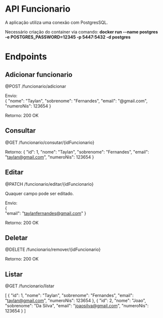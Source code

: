 # API Funcionario
A aplicação utiliza uma conexão com PostgresSQL.  
  
Necessário criação do container via comando: **docker run --name postgres -e POSTGRES_PASSWORD=12345 -p 5447:5432 -d postgres**


# Endpoints 
	
## Adicionar funcionario
@POST /funcionario/adicionar  
  
Envio:   
{
    "nome": "Taylan",
    "sobrenome": "Fernandes",
    "email": "@gmail.com",
    "numeroNis": 123654
}

Retorno:
200 OK

## Consultar
@GET /funcionario/consutar/{idFuncionario}

Retorno:
{
    "id": 1,
    "nome": "Taylan",
    "sobrenome": "Fernandes",
    "email": "taylan@gmail.com",
    "numeroNis": 123654
}

## Editar
@PATCH /funcionario/editar/{idFuncionario}  

Quaquer campo pode ser editado.

Envio:   
{  
   "email": "taylanfernandes@gmail.com" 
}

Retorno:
200 OK

## Deletar
@DELETE /funcionario/remover/{idFuncionario}

Retorno:
200 OK

## Listar
@GET /funcionario/listar
  
[
	{
        "id": 1,
        "nome": "Taylan",
        "sobrenome": "Fernandes",
        "email": "taylan@gmail.com",
        "numeroNis": 123654
    },
    {
        "id": 2,
        "nome": "Joao",
        "sobrenome": "Da Silva",
        "email": "joaosilva@gmail.com",
        "numeroNis": 123654
    }
]